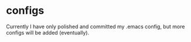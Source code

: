 configs
=======

Currently I have only polished and committed my .emacs config, but
more configs will be added (eventually).
